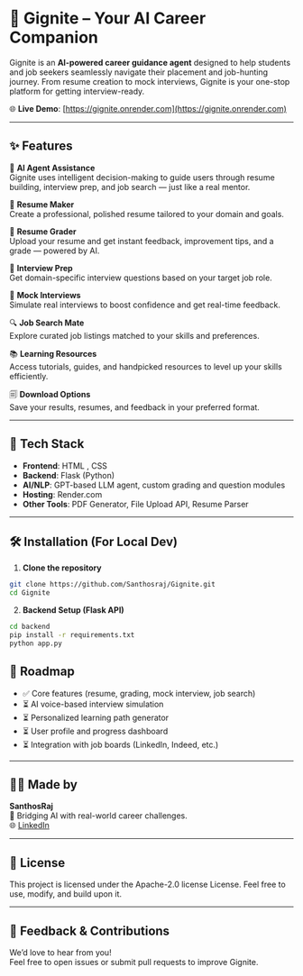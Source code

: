 # 🚀 Gignite – Your AI Career Companion

Gignite is an **AI-powered career guidance agent** designed to help students and job seekers seamlessly navigate their placement and job-hunting journey. From resume creation to mock interviews, Gignite is your one-stop platform for getting interview-ready.

🌐 **Live Demo**: [https://gignite.onrender.com](https://gignite.onrender.com)

---

## ✨ Features

🎯 **AI Agent Assistance**  
Gignite uses intelligent decision-making to guide users through resume building, interview prep, and job search — just like a real mentor.

📄 **Resume Maker**  
Create a professional, polished resume tailored to your domain and goals.

📝 **Resume Grader**  
Upload your resume and get instant feedback, improvement tips, and a grade — powered by AI.

💬 **Interview Prep**  
Get domain-specific interview questions based on your target job role.

🎤 **Mock Interviews**  
Simulate real interviews to boost confidence and get real-time feedback.

🔍 **Job Search Mate**  
Explore curated job listings matched to your skills and preferences.

📚 **Learning Resources**  
Access tutorials, guides, and handpicked resources to level up your skills efficiently.

🗐 **Download Options**  
Save your results, resumes, and feedback in your preferred format.

---

## 🧐 Tech Stack

- **Frontend**: HTML , CSS  
- **Backend**: Flask (Python)  
- **AI/NLP**: GPT-based LLM agent, custom grading and question modules  
- **Hosting**: Render.com  
- **Other Tools**: PDF Generator, File Upload API, Resume Parser

---

## 🛠️ Installation (For Local Dev)

1. **Clone the repository**
```bash
git clone https://github.com/Santhosraj/Gignite.git
cd Gignite
```

2. **Backend Setup (Flask API)**
```bash
cd backend
pip install -r requirements.txt
python app.py
```


## 🧠 Roadmap

- ✅ Core features (resume, grading, mock interview, job search)  
- ⏳ AI voice-based interview simulation  
- ⏳ Personalized learning path generator  
- ⏳ User profile and progress dashboard  
- ⏳ Integration with job boards (LinkedIn, Indeed, etc.)

---

## 👨‍💼 Made by

**SanthosRaj**  
🚀 Bridging AI with real-world career challenges.  
🌐 [LinkedIn](www.linkedin.com/in/santhos-raj-32939b242)

---

## 📃 License

This project is licensed under the  Apache-2.0 license License. Feel free to use, modify, and build upon it.

---

## 💬 Feedback & Contributions

We’d love to hear from you!  
Feel free to open issues or submit pull requests to improve Gignite.

